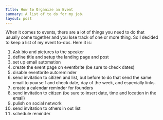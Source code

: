 ```yaml
---
Title: How to Organize an Event
summary: A list of to do for my job.
layout: post
---
```

When it comes to events, there are a lot of things you need to do that usually come together and you lose track of one or more thing. So I decided to keep a list of my event to-dos. Here it is:

1. Ask bio and pictures to the speaker
2. define title and setup the landing page and post
3. set up email automation
4. create the event page on eventbrite (be sure to check dates)
5. disable eventbrite autoreminder
6. send invitation to citizen and list, but before to do that send the same email to yourself and check date, day of the week, and especially links.
7. create a calendar reminder for founders
8. send invitation to citizen (be sure to insert date, time and location in the email)
9. pulish on social network
10. send invitation to others in out list
11. schedule reminder

